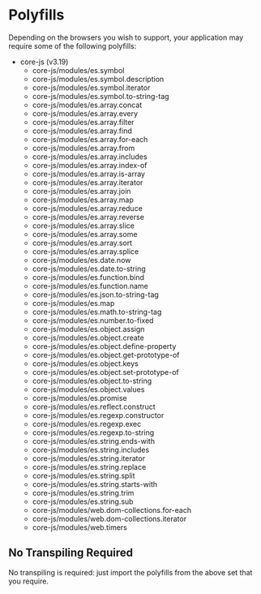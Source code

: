 # Polyfills

Depending on the browsers you wish to support, your application may require some of the following polyfills:

- core-js (v3.19)
  - core-js/modules/es.symbol
  - core-js/modules/es.symbol.description
  - core-js/modules/es.symbol.iterator
  - core-js/modules/es.symbol.to-string-tag
  - core-js/modules/es.array.concat
  - core-js/modules/es.array.every
  - core-js/modules/es.array.filter
  - core-js/modules/es.array.find
  - core-js/modules/es.array.for-each
  - core-js/modules/es.array.from
  - core-js/modules/es.array.includes
  - core-js/modules/es.array.index-of
  - core-js/modules/es.array.is-array
  - core-js/modules/es.array.iterator
  - core-js/modules/es.array.join
  - core-js/modules/es.array.map
  - core-js/modules/es.array.reduce
  - core-js/modules/es.array.reverse
  - core-js/modules/es.array.slice
  - core-js/modules/es.array.some
  - core-js/modules/es.array.sort
  - core-js/modules/es.array.splice
  - core-js/modules/es.date.now
  - core-js/modules/es.date.to-string
  - core-js/modules/es.function.bind
  - core-js/modules/es.function.name
  - core-js/modules/es.json.to-string-tag
  - core-js/modules/es.map
  - core-js/modules/es.math.to-string-tag
  - core-js/modules/es.number.to-fixed
  - core-js/modules/es.object.assign
  - core-js/modules/es.object.create
  - core-js/modules/es.object.define-property
  - core-js/modules/es.object.get-prototype-of
  - core-js/modules/es.object.keys
  - core-js/modules/es.object.set-prototype-of
  - core-js/modules/es.object.to-string
  - core-js/modules/es.object.values
  - core-js/modules/es.promise
  - core-js/modules/es.reflect.construct
  - core-js/modules/es.regexp.constructor
  - core-js/modules/es.regexp.exec
  - core-js/modules/es.regexp.to-string
  - core-js/modules/es.string.ends-with
  - core-js/modules/es.string.includes
  - core-js/modules/es.string.iterator
  - core-js/modules/es.string.replace
  - core-js/modules/es.string.split
  - core-js/modules/es.string.starts-with
  - core-js/modules/es.string.trim
  - core-js/modules/es.string.sub
  - core-js/modules/web.dom-collections.for-each
  - core-js/modules/web.dom-collections.iterator
  - core-js/modules/web.timers

## No Transpiling Required

No transpiling is required: just import the polyfills from the above set that you require.
